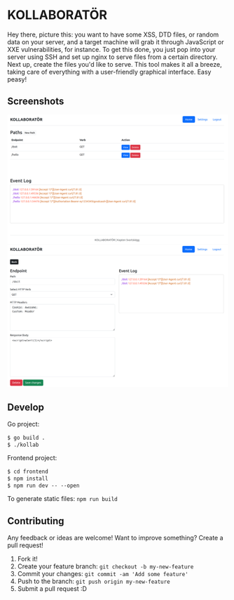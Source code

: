 # KOLLABORATÖR

Hey there, picture this: you want to have some XSS, DTD files, or random data on your server, and a target machine will grab it through JavaScript or XXE vulnerabilities, for instance. To get this done, you just pop into your server using SSH and set up nginx to serve files from a certain directory. Next up, create the files you'd like to serve. This tool makes it all a breeze, taking care of everything with a user-friendly graphical interface. Easy peasy!

## Screenshots
![screenshot-1](.screenshots/screen1.png)
![screenshot-2](.screenshots/screen2.png)

## Develop
Go project:
```
$ go build .
$ ./kollab
```

Frontend project:
```
$ cd frontend
$ npm install
$ npm run dev -- --open
```

To generate static files: `npm run build`

## Contributing
Any feedback or ideas are welcome! Want to improve something? Create a pull request!

1. Fork it!
2. Create your feature branch: `git checkout -b my-new-feature`
3. Commit your changes: `git commit -am 'Add some feature'`
4. Push to the branch: `git push origin my-new-feature`
5. Submit a pull request :D
